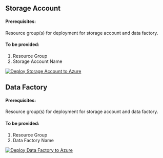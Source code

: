 ## Storage Account

#### Prerequisites:
Resource group(s) for deployment for storage account and data factory.

#### To be provided:
1. Resource Group
2. Storage Account Name

[![Deploy Storage Account to Azure](https://aka.ms/deploytoazurebutton)](https://portal.azure.com/#create/Microsoft.Template/uri/https%3A%2F%2Fraw.githubusercontent.com%2Fosamaemumba%2FAzure-Button-Deployment%2Fmaster%2FGovt-Of-British-Columbia%2FARM-Template-StorageAccount%2Fstorage_account_with_container_arm_template.json)

## Data Factory

#### Prerequisites:
Resource group(s) for deployment for storage account and data factory.

#### To be provided:
1. Resource Group
2. Data Factory Name

[![Deploy Data Factory to Azure](https://aka.ms/deploytoazurebutton)](https://portal.azure.com/#create/Microsoft.Template/uri/https%3A%2F%2Fraw.githubusercontent.com%2Fosamaemumba%2FAzure-Button-Deployment%2Fmaster%2FGovt-Of-British-Columbia%2FARM-Template-DataFactory%2Farm_template.json)
